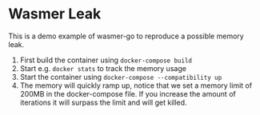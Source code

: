 # Wasmer Leak

This is a demo example of wasmer-go to reproduce a possible memory leak.

1. First build the container using `docker-compose build`
2. Start e.g. `docker stats` to track the memory usage
3. Start the container using `docker-compose --compatibility up`
4. The memory will quickly ramp up, notice that we set a memory limit of 200MB in the docker-compose file. If you increase the amount of iterations it will surpass the limit and will get killed.
